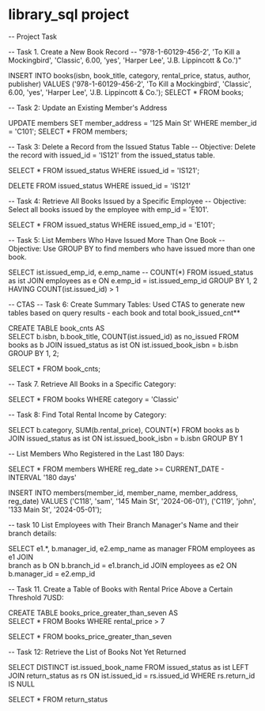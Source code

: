# library_sql project


-- Project Task

-- Task 1. Create a New Book Record -- "978-1-60129-456-2', 'To Kill a Mockingbird', 'Classic', 6.00, 'yes', 'Harper Lee', 'J.B. Lippincott & Co.')"

INSERT INTO books(isbn, book_title, category, rental_price, status, author, publisher)
VALUES
('978-1-60129-456-2', 'To Kill a Mockingbird', 'Classic', 6.00, 'yes', 'Harper Lee', 'J.B. Lippincott & Co.');
SELECT * FROM books;


-- Task 2: Update an Existing Member's Address

UPDATE members
SET member_address = '125 Main St'
WHERE member_id = 'C101';
SELECT * FROM members;


-- Task 3: Delete a Record from the Issued Status Table 
-- Objective: Delete the record with issued_id = 'IS121' from the issued_status table.

SELECT * FROM issued_status
WHERE issued_id = 'IS121';

DELETE FROM issued_status
WHERE issued_id = 'IS121'



-- Task 4: Retrieve All Books Issued by a Specific Employee -- Objective: Select all books issued by the employee with emp_id = 'E101'.

SELECT * FROM issued_status
WHERE issued_emp_id = 'E101';


-- Task 5: List Members Who Have Issued More Than One Book -- Objective: Use GROUP BY to find members who have issued more than one book.



SELECT 
    ist.issued_emp_id,
     e.emp_name
    -- COUNT(*)
FROM issued_status as ist
JOIN
employees as e
ON e.emp_id = ist.issued_emp_id
GROUP BY 1, 2
HAVING COUNT(ist.issued_id) > 1


-- CTAS
-- Task 6: Create Summary Tables: Used CTAS to generate new tables based on query results - each book and total book_issued_cnt**

CREATE TABLE book_cnts
AS    
SELECT 
    b.isbn,
    b.book_title,
    COUNT(ist.issued_id) as no_issued
FROM books as b
JOIN
issued_status as ist
ON ist.issued_book_isbn = b.isbn
GROUP BY 1, 2;


SELECT * FROM
book_cnts;



-- Task 7. Retrieve All Books in a Specific Category:

SELECT * FROM books
WHERE category = 'Classic'

    
-- Task 8: Find Total Rental Income by Category:


SELECT
    b.category,
    SUM(b.rental_price),
    COUNT(*)
FROM books as b
JOIN
issued_status as ist
ON ist.issued_book_isbn = b.isbn
GROUP BY 1


-- List Members Who Registered in the Last 180 Days:

SELECT * FROM members
WHERE reg_date >= CURRENT_DATE - INTERVAL '180 days'    
    

INSERT INTO members(member_id, member_name, member_address, reg_date)
VALUES
('C118', 'sam', '145 Main St', '2024-06-01'),
('C119', 'john', '133 Main St', '2024-05-01');



-- task 10 List Employees with Their Branch Manager's Name and their branch details:

SELECT 
    e1.*,
    b.manager_id,
    e2.emp_name as manager
FROM employees as e1
JOIN  
branch as b
ON b.branch_id = e1.branch_id
JOIN
employees as e2
ON b.manager_id = e2.emp_id


-- Task 11. Create a Table of Books with Rental Price Above a Certain Threshold 7USD:

CREATE TABLE books_price_greater_than_seven
AS    
SELECT * FROM Books
WHERE rental_price > 7

SELECT * FROM 
books_price_greater_than_seven


-- Task 12: Retrieve the List of Books Not Yet Returned

SELECT 
    DISTINCT ist.issued_book_name
FROM issued_status as ist
LEFT JOIN
return_status as rs
ON ist.issued_id = rs.issued_id
WHERE rs.return_id IS NULL

    
SELECT * FROM return_status
